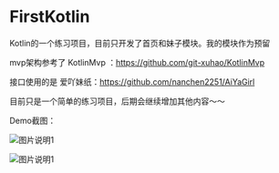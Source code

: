 # FirstKotlin
Kotlin的一个练习项目，目前只开发了首页和妹子模块。我的模块作为预留

mvp架构参考了 KotlinMvp ：https://github.com/git-xuhao/KotlinMvp

接口使用的是 爱吖妹纸：https://github.com/nanchen2251/AiYaGirl

目前只是一个简单的练习项目，后期会继续增加其他内容～～

Demo截图：

![图片说明1](https://github.com/Zhengyi66/FirstKotlin/img/ic_home.jpeg)

![图片说明1](https://github.com/Zhengyi66/FirstKotlin/img/ic_girl.jpeg)
